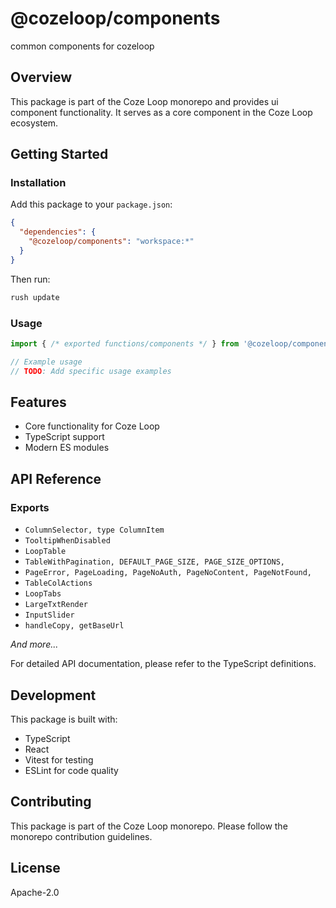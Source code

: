 # @cozeloop/components

common components for cozeloop

## Overview

This package is part of the Coze Loop monorepo and provides ui component functionality. It serves as a core component in the Coze Loop ecosystem.

## Getting Started

### Installation

Add this package to your `package.json`:

```json
{
  "dependencies": {
    "@cozeloop/components": "workspace:*"
  }
}
```

Then run:

```bash
rush update
```

### Usage

```typescript
import { /* exported functions/components */ } from '@cozeloop/components';

// Example usage
// TODO: Add specific usage examples
```

## Features

- Core functionality for Coze Loop
- TypeScript support
- Modern ES modules

## API Reference

### Exports

- `ColumnSelector, type ColumnItem`
- `TooltipWhenDisabled`
- `LoopTable`
- `TableWithPagination,
  DEFAULT_PAGE_SIZE,
  PAGE_SIZE_OPTIONS,`
- `PageError,
  PageLoading,
  PageNoAuth,
  PageNoContent,
  PageNotFound,`
- `TableColActions`
- `LoopTabs`
- `LargeTxtRender`
- `InputSlider`
- `handleCopy, getBaseUrl`

*And more...*

For detailed API documentation, please refer to the TypeScript definitions.

## Development

This package is built with:

- TypeScript
- React
- Vitest for testing
- ESLint for code quality

## Contributing

This package is part of the Coze Loop monorepo. Please follow the monorepo contribution guidelines.

## License

Apache-2.0
